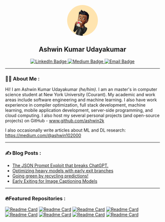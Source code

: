 <div id="header" align="center">
  <img src="./img/IMG_1404.JPG" width="100" style="border-radius:50%"/>
</div>
<br\>
<div align="center"><h2>Ashwin Kumar Udayakumar</h2></div> 

<div align="center">
<div id="badges">
  <a href="https://www.linkedin.com/in/ashwin-kumar14/">
    <img src="https://img.shields.io/badge/LinkedIn-blue?style=for-the-badge&logo=linkedin&logoColor=white" alt="LinkedIn Badge"/>
  </a>
  <a href="https://medium.com/@ashwin102000">
    <img src="https://img.shields.io/badge/Medium-black?style=for-the-badge&logo=medium&logoColor=white" alt="Medium Badge"/>
  </a>
<a href="mailto:ashwin102000@gmail.com">
    <img src="https://img.shields.io/badge/Email-grey?style=for-the-badge&logo=gmail&logoColor=white" alt="Email Badge"/>
</a>
</div>
</div>

---
### :man_technologist: About Me :
Hi! I am Ashwin Kumar Udayakumar *(he/him)*. I am an master's in computer science student at New York University (Courant). My academic and work areas include software engineering and machine learning. I also have work experience in compiler optimization, full stack development, machine learning, mobile application development, server-side programming, and cloud computing. I also host my several personal projects (and open-source projects) on GitHub - www.github.com/ashwin2k

I also occasionally write articles about ML and DL research: https://medium.com/@ashwin102000

---
### :writing_hand: Blog Posts :

<!-- BLOG-POST-LIST:START -->
- [The JSON Prompt Exploit that breaks ChatGPT.](https://medium.com/@ashwin102000/the-json-prompt-exploit-that-breaks-chatgpt-3f7bf890213f?source=rss-8de9672b3c31------2)
- [Optimizing heavy models with early exit branches](https://medium.com/@ashwin102000/optimizing-heavy-models-with-early-exit-branches-466759f96d93?source=rss-8de9672b3c31------2)
- [Going green by recycling predictions!](https://medium.com/@ashwin102000/going-green-by-recycling-predictions-8945f44d3a9c?source=rss-8de9672b3c31------2)
- [Early Exiting for Image Captioning Models](https://medium.com/@ashwin102000/early-exiting-for-image-captioning-models-dfb42cc7a5d2?source=rss-8de9672b3c31------2)
<!-- BLOG-POST-LIST:END -->

---

### 🔥Featured Repositories :

[![Readme Card](https://github-readme-stats.vercel.app/api/pin/?username=Intro-To-Deep-Learning-Systems&repo=Using-Video-summarization-techniques-for-effective-search-indexing)](https://github.com/Intro-To-Deep-Learning-Systems/Using-Video-summarization-techniques-for-effective-search-indexing) 
[![Readme Card](https://github-readme-stats.vercel.app/api/pin/?username=ashwin2k&repo=printwatch)](https://github.com/ashwin2k/printwatch) 
[![Readme Card](https://github-readme-stats.vercel.app/api/pin/?username=ashwin2k&repo=LibraAI)](https://github.com/ashwin2k/LibraAI)
[![Readme Card](https://github-readme-stats.vercel.app/api/pin/?username=ashwin2k&repo=FindMyLight)](https://github.com/ashwin2k/FindMyLight)
[![Readme Card](https://github-readme-stats.vercel.app/api/pin/?username=ashwin2k&repo=MarkMe-App)](https://github.com/ashwin2k/MarkMe-App)
[![Readme Card](https://github-readme-stats.vercel.app/api/pin/?username=ashwin2k&repo=Self-Driving-Cars---Lane-detection)](https://github.com/ashwin2k/Self-Driving-Cars---Lane-detection)
[![Readme Card](https://github-readme-stats.vercel.app/api/pin/?username=ashwin2k&repo=cloud-connect-)](https://github.com/ashwin2k/cloud-connect-)
[![Readme Card](https://github-readme-stats.vercel.app/api/pin/?username=ashwin2k&repo=AnimeGAN)](https://github.com/ashwin2k/AnimeGAN)


